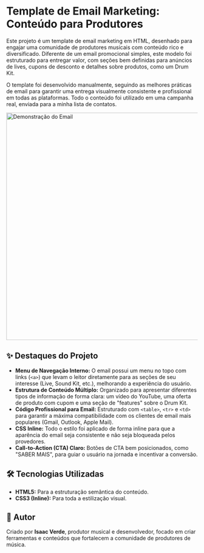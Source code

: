 # Template de Email Marketing: Conteúdo para Produtores

Este projeto é um template de email marketing em HTML, desenhado para engajar uma comunidade de produtores musicais com conteúdo rico e diversificado. Diferente de um email promocional simples, este modelo foi estruturado para entregar valor, com seções bem definidas para anúncios de lives, cupons de desconto e detalhes sobre produtos, como um Drum Kit.

O template foi desenvolvido manualmente, seguindo as melhores práticas de email para garantir uma entrega visualmente consistente e profissional em todas as plataformas. Todo o conteúdo foi utilizado em uma campanha real, enviada para a minha lista de contatos.

<img src="https://res.cloudinary.com/db0ztiffv/image/upload/v1753808998/ezgif-1d8ac43eeb93a5_bvwpef.gif" alt="Demonstração do Email" width="600">

## ✨ Destaques do Projeto

* **Menu de Navegação Interno:** O email possui um menu no topo com links (`<a>`) que levam o leitor diretamente para as seções de seu interesse (Live, Sound Kit, etc.), melhorando a experiência do usuário.
* **Estrutura de Conteúdo Múltiplo:** Organizado para apresentar diferentes tipos de informação de forma clara: um vídeo do YouTube, uma oferta de produto com cupom e uma seção de "features" sobre o Drum Kit.
* **Código Profissional para Email:** Estruturado com `<table>`, `<tr>` e `<td>` para garantir a máxima compatibilidade com os clientes de email mais populares (Gmail, Outlook, Apple Mail).
* **CSS Inline:** Todo o estilo foi aplicado de forma inline para que a aparência do email seja consistente e não seja bloqueada pelos provedores.
* **Call-to-Action (CTA) Claro:** Botões de CTA bem posicionados, como "SABER MAIS", para guiar o usuário na jornada e incentivar a conversão.

## 🛠️ Tecnologias Utilizadas

* **HTML5:** Para a estruturação semântica do conteúdo.
* **CSS3 (Inline):** Para toda a estilização visual.


## 👤 Autor

Criado por **Isaac Verde**, produtor musical e desenvolvedor, focado em criar ferramentas e conteúdos que fortalecem a comunidade de produtores de música.
